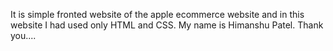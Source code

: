 It is simple fronted website of the apple ecommerce website and in this website I had used only HTML and CSS.
My name is Himanshu Patel.
Thank you....
